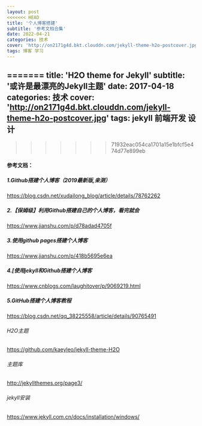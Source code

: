 ```yaml
---
layout: post
<<<<<<< HEAD
title: '个人博客搭建'
subtitle: '参考文档合集'
date: 2022-04-21
categories: 技术
cover: 'http://on2171g4d.bkt.clouddn.com/jekyll-theme-h2o-postcover.jpg'
tags: 博客 学习
---
```


=======
title: 'H2O theme for Jekyll'
subtitle: '或许是最漂亮的Jekyll主题'
date: 2017-04-18
categories: 技术
cover: 'http://on2171g4d.bkt.clouddn.com/jekyll-theme-h2o-postcover.jpg'
tags: jekyll 前端开发 设计
---
>>>>>>> 71932eac054ca1701a15e1bfcf5e474d77e899eb
#### **参考文档：**

##### 1.Github搭建个人博客（2019最新版,亲测）

https://blog.csdn.net/xudailong_blog/article/details/78762262

##### 2.【保姆级】利用Github搭建自己的个人博客，看完就会

https://www.jianshu.com/p/d78adad4705f

##### 3.使用github pages搭建个人博客

https://www.jianshu.com/p/418b5695e6ea

##### 4.[使用jekyll和Github搭建个人博客

https://www.cnblogs.com/laughitover/p/9069219.html

##### 5.GitHub搭建个人博客教程

https://blog.csdn.net/qq_38225558/article/details/90765491



###### H2O主题

https://github.com/kaeyleo/jekyll-theme-H2O

###### 主题库

http://jekyllthemes.org/page3/

###### jekyll安装

https://www.jekyll.com.cn/docs/installation/windows/
